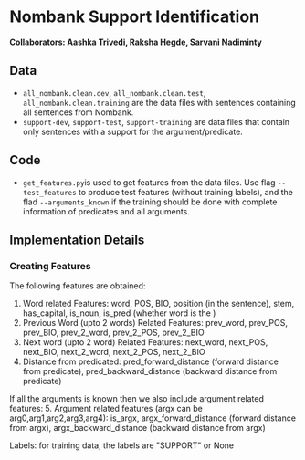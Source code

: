 # Nombank Support Identification

**Collaborators: Aashka Trivedi, Raksha Hegde, Sarvani Nadiminty**

## Data

- `all_nombank.clean.dev`, `all_nombank.clean.test`, `all_nombank.clean.training` are the data files with sentences containing all sentences from Nombank.
- `support-dev`, `support-test`, `support-training` are data files that contain only sentences with a support for the argument/predicate.

## Code

- `get_features.py`is used to get features from the data files. Use flag `--test_features` to produce test features (without training labels), and the flad `--arguments_known` if the training should be done with complete information of predicates and all arguments.

## Implementation Details

### Creating Features

The following features are obtained:

1. Word related Features: word, POS, BIO, position (in the sentence), stem, has_capital, is_noun, is_pred (whether word is the )
2. Previous Word (upto 2 words) Related Features: prev_word, prev_POS, prev_BIO, prev_2_word, prev_2_POS, prev_2_BIO
3. Next word (upto 2 word) Related Features: next_word, next_POS, next_BIO, next_2_word, next_2_POS, next_2_BIO
4. Distance from predicated: pred_forward_distance (forward distance from predicate), pred_backward_distance (backward distance from predicate)

If all the arguments is known then we also include argument related features:
5. Argument related features (argx can be arg0,arg1,arg2,arg3,arg4): is_argx, argx_forward_distance (forward distance from argx), argx_backward_distance (backward distance from argx)

Labels: for training data, the labels are "SUPPORT" or None
